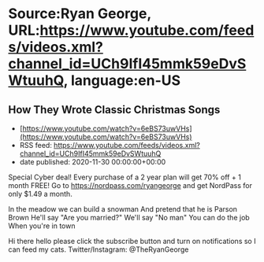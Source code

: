 # Source:Ryan George, URL:https://www.youtube.com/feeds/videos.xml?channel_id=UCh9IfI45mmk59eDvSWtuuhQ, language:en-US

## How They Wrote Classic Christmas Songs
 - [https://www.youtube.com/watch?v=6eBS73uwVHs](https://www.youtube.com/watch?v=6eBS73uwVHs)
 - RSS feed: https://www.youtube.com/feeds/videos.xml?channel_id=UCh9IfI45mmk59eDvSWtuuhQ
 - date published: 2020-11-30 00:00:00+00:00

Special Cyber deal! Every purchase of a 2 year plan will get 70% off + 1 month FREE! Go to https://nordpass.com/ryangeorge and get NordPass for only $1.49 a month.

In the meadow we can build a snowman
And pretend that he is Parson Brown
He'll say "Are you married?"
We'll say "No man"
You can do the job
When you're in town

Hi there hello please click the subscribe button and turn on notifications so I can feed my cats.
Twitter/Instagram: @TheRyanGeorge

